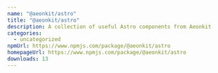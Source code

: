 ```yaml
---
name: "@aeonkit/astro"
title: "@aeonkit/astro"
description: A collection of useful Astro components from Aeonkit
categories:
  - uncategorized
npmUrl: https://www.npmjs.com/package/@aeonkit/astro
homepageUrl: https://www.npmjs.com/package/@aeonkit/astro
downloads: 13
---
```

